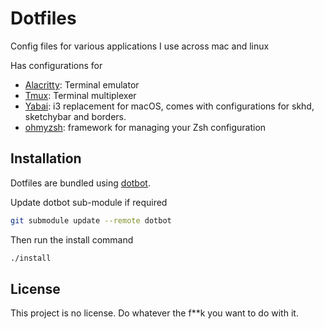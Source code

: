 # Dotfiles

Config files for various applications I use across mac and linux

Has configurations for

* [Alacritty](https://github.com/jwilm/alacritty): Terminal emulator
* [Tmux](https://github.com/tmux/tmux): Terminal multiplexer
* [Yabai](https://github.com/koekeishiya/yabai): i3 replacement for macOS, comes
  with configurations for skhd, sketchybar and borders.
* [ohmyzsh](https://ohmyz.sh/): framework for managing your Zsh configuration

## Installation

Dotfiles are bundled using [dotbot](https://github.com/anishathalye/dotbot).

Update dotbot sub-module if required

```bash
git submodule update --remote dotbot
```

Then run the install command

```bash
./install
```

## License

This project is no license. Do whatever the f**k you want to do with it.
